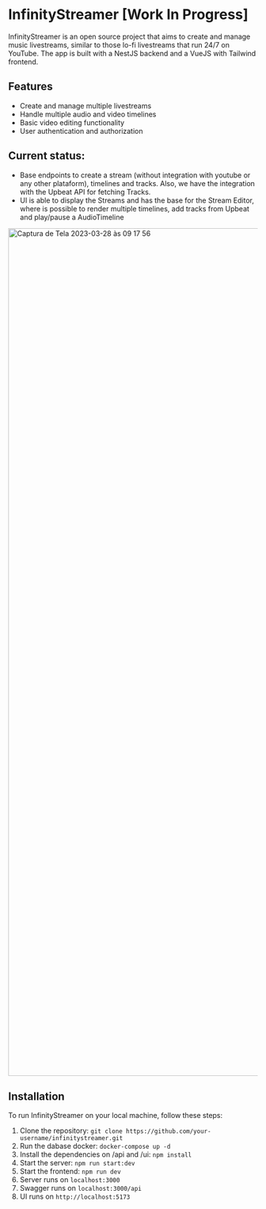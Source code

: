 # InfinityStreamer [Work In Progress]

InfinityStreamer is an open source project that aims to create and manage music livestreams, similar to those lo-fi livestreams that run 24/7 on YouTube. The app is built with a NestJS backend and a VueJS with Tailwind frontend.

## Features

- Create and manage multiple livestreams
- Handle multiple audio and video timelines
- Basic video editing functionality
- User authentication and authorization

## Current status:
- Base endpoints to create a stream (without integration with youtube or any other plataform), timelines and tracks. Also, we have the integration with the Upbeat API for fetching Tracks.
- UI is able to display the Streams and has the base for the Stream Editor, where is possible to render multiple timelines, add tracks from Upbeat and play/pause a AudioTimeline

<img width="1713" alt="Captura de Tela 2023-03-28 às 09 17 56" src="https://user-images.githubusercontent.com/34517408/228233568-753f6821-5f48-4991-839e-524e0d0a6c47.png">

## Installation

To run InfinityStreamer on your local machine, follow these steps:

1. Clone the repository: `git clone https://github.com/your-username/infinitystreamer.git`
2. Run the dabase docker: `docker-compose up -d`
3. Install the dependencies on /api and /ui: `npm install`
5. Start the server: `npm run start:dev`
6. Start the frontend: `npm run dev`
7. Server runs on `localhost:3000`
8. Swagger runs on `localhost:3000/api`
9. UI runs on `http://localhost:5173`
